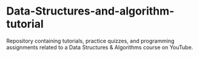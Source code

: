 # Data-Structures-and-algorithm-tutorial
Repository containing tutorials, practice quizzes, and programming assignments related to a Data Structures &amp; Algorithms course on YouTube.
